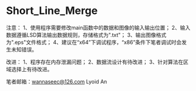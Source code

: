 # Short_Line_Merge

注意：
1、使用程序需要修改main函数中的数据和图像的输入输出位置；
2、输入数据遵循LSD算法输出数据规则，存储格式为".txt"；
3、输出图像格式为".eps"文件格式；
4、建议在“x64”下调试程序，“x86”条件下笔者调试时会发生未知错误。

改进：
1、程序存在内存泄漏问题；
2、数据流设计有待改进；
3、针对算法在区域选择上有待改进。

笔者邮箱：wannaseec@126.com
Lyoid An
